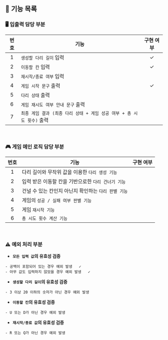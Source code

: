 ##  🌉 기능 목록

### 🖥 입출력 담당 부분
|  번호  | 기능                                                | 구현 여부 |
|:----:|---------------------------------------------------|:-----:|
|  1   | ```생성할 다리 길이``` 입력                                |   ✓   |
|  2   | ```이동할 칸``` 입력                                    |    ✓   |
|  3   | ```재시작/종료 여부``` 입력                                |       |
|  4   | ```게임 시작 문구``` 출력                                 |   ✓    |
|  5   | ```다리 상태``` 출력                                    |       |
|  6   | ```게임 재시도 여부 안내 문구``` 출력                          |       |
|  7   | ```최종 게임 결과 (최종 다리 상태 + 게임 성공 여부 + 총 시도 횟수)``` 출력 |       |

<br/>

### 🎮 게임 메인 로직 담당 부분
|  번호  | 기능                                  | 구현 여부  |
|:----:|-------------------------------------|:------:|
|  1   | 다리 길이와 무작위 값을 이용한 ```다리 생성 기능```    |        |
|  2   | 입력 받은 이동할 칸을 기반으로한 ```다리 건너기 기능```  |        |
|  3   | 건널 수 있는 칸인지 아닌지 확인하는 ```다리 판별 기능``` |        |
|  4   | 게임의 ```성공 / 실패 여부 판별 기능```          |        |
|  5   | 게임 ```재시작 기능```                     |        |
|  6   | ```총 시도 횟수 계산 기능```                 |        |




<br/>

### ⚠️ 예외 처리 부분

- **```모든 입력 값```의 유효성 검증**
```
- 공백이 포함되어 있는 경우 예외 발생   ✓
- 아무 값도 입력하지 않았을 경우 예외 발생   ✓
```

- **```생성할 다리 길이```의 유효성 검증**
```
- 3 이상 20 이하의 숫자가 아닌 경우 예외 발생
```

- **```이동할 칸```의 유효성 검증**
```
- U 또는 D가 아닌 경우 예외 발생
```

- **```재시작/종료 값```의 유효성 검증**
```
- R 또는 Q가 아닌 경우 예외 발생
```